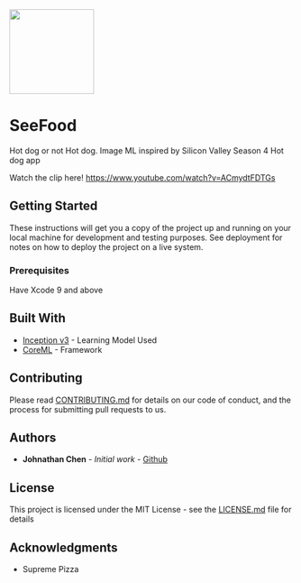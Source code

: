 <img src="https://lh3.googleusercontent.com/bz_JPiqlFe9X8lGuJD5FhqVkuJ3cOKsMx55ODC7YU-gKt1Jon59V5lV88bxEHEMEXA=w300-rw" height="150" width="auto">

# SeeFood

Hot dog or not Hot dog. Image ML inspired by Silicon Valley Season 4 Hot dog app

Watch the clip here!
https://www.youtube.com/watch?v=ACmydtFDTGs

## Getting Started

These instructions will get you a copy of the project up and running on your local machine for development and testing purposes. See deployment for notes on how to deploy the project on a live system.

### Prerequisites

Have Xcode 9 and above

## Built With

* [Inception v3](https://developer.apple.com/machine-learning/) - Learning Model Used
* [CoreML](https://developer.apple.com/machine-learning/) - Framework

## Contributing

Please read [CONTRIBUTING.md]() for details on our code of conduct, and the process for submitting pull requests to us.

## Authors

* **Johnathan Chen** - *Initial work* - [Github](https://github.com/johnathanachen)

## License

This project is licensed under the MIT License - see the [LICENSE.md](LICENSE.md) file for details

## Acknowledgments

* Supreme Pizza
